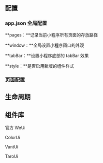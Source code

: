## 配置

### app.json 全局配置

**pages：**记录当前小程序所有页面的存放路径

**window：**全局设置小程序窗口的外观

**tabBar：**设置小程序底部的 tabBar 效果

**style：**是否启用新版的组件样式

### 页面配置

## 生命周期

## 组件库

官方 WeUi

ColorUi

VantUi

TaroUi

